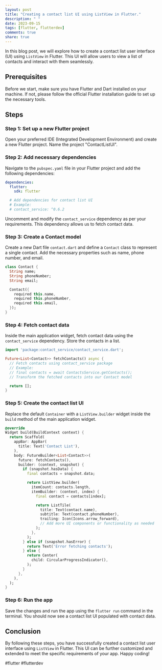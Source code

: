 ```yaml
---
layout: post
title: "Creating a contact list UI using ListView in Flutter."
description: " "
date: 2023-09-15
tags: [flutter, flutterdev]
comments: true
share: true
---
```


In this blog post, we will explore how to create a contact list user interface (UI) using `ListView` in Flutter. This UI will allow users to view a list of contacts and interact with them seamlessly.

## Prerequisites

Before we start, make sure you have Flutter and Dart installed on your machine. If not, please follow the official Flutter installation guide to set up the necessary tools.

## Steps

### Step 1: Set up a new Flutter project

Open your preferred IDE (Integrated Development Environment) and create a new Flutter project. Name the project "ContactListUI".

### Step 2: Add necessary dependencies

Navigate to the `pubspec.yaml` file in your Flutter project and add the following dependencies:

```yaml
dependencies:
  flutter:
    sdk: flutter

  # Add dependencies for contact list UI
  # Example:
  # contact_service: ^0.6.2
```

Uncomment and modify the `contact_service` dependency as per your requirements. This dependency allows us to fetch contact data.

### Step 3: Create a Contact model

Create a new Dart file `contact.dart` and define a `Contact` class to represent a single contact. Add the necessary properties such as name, phone number, and email.

```dart
class Contact {
  String name;
  String phoneNumber;
  String email;

  Contact({
    required this.name,
    required this.phoneNumber,
    required this.email,
  });
}
```

### Step 4: Fetch contact data

Inside the main application widget, fetch contact data using the `contact_service` dependency. Store the contacts in a list.

```dart
import 'package:contact_service/contact_service.dart';

Future<List<Contact>> fetchContacts() async {
  // Fetch contacts using contact_service package
  // Example:
  // final contacts = await ContactsService.getContacts();
  // Transform the fetched contacts into our Contact model

  return [];
}
```

### Step 5: Create the contact list UI

Replace the default `Container` with a `ListView.builder` widget inside the `build` method of the main application widget.

```dart
@override
Widget build(BuildContext context) {
  return Scaffold(
    appBar: AppBar(
      title: Text('Contact List'),
    ),
    body: FutureBuilder<List<Contact>>(
      future: fetchContacts(),
      builder: (context, snapshot) {
        if (snapshot.hasData) {
          final contacts = snapshot.data;

          return ListView.builder(
            itemCount: contacts.length,
            itemBuilder: (context, index) {
              final contact = contacts[index];

              return ListTile(
                title: Text(contact.name),
                subtitle: Text(contact.phoneNumber),
                trailing: Icon(Icons.arrow_forward),
                // Add more UI components or functionality as needed
              );
            },
          );
        } else if (snapshot.hasError) {
          return Text('Error fetching contacts');
        } else {
          return Center(
            child: CircularProgressIndicator(),
          );
        }
      },
    ),
  );
}
```

### Step 6: Run the app

Save the changes and run the app using the `flutter run` command in the terminal. You should now see a contact list UI populated with contact data.

## Conclusion

By following these steps, you have successfully created a contact list user interface using `ListView` in Flutter. This UI can be further customized and extended to meet the specific requirements of your app. Happy coding!

#flutter #flutterdev